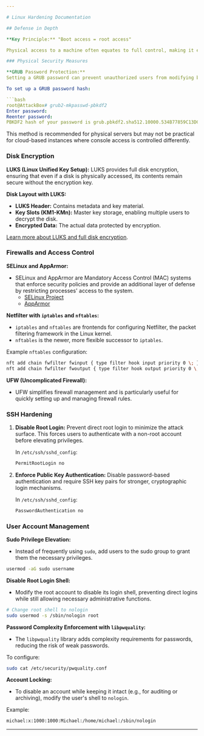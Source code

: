 ```yaml
---

# Linux Hardening Documentation

## Defense in Depth

**Key Principle:** "Boot access = root access"

Physical access to a machine often equates to full control, making it essential to implement multiple layers of defense, especially for servers and sensitive devices.

### Physical Security Measures

**GRUB Password Protection:**
Setting a GRUB password can prevent unauthorized users from modifying boot parameters and gaining root access by resetting passwords. This is especially useful on non-cloud physical machines.

To set up a GRUB password hash:

```bash
root@AttackBox# grub2-mkpasswd-pbkdf2
Enter password:  
Reenter password:  
PBKDF2 hash of your password is grub.pbkdf2.sha512.10000.534B77859C13DCF094E90B926E26C586F5DC9D00687853487C4BB1500D57EC29E2D6D07A586262E093DCBDFF4B3552742A25700BAB6B76A8206B3BFCB273EEB4.4BA1447590EA8451CD224AA1C5F8623FE85D23F6D34E2026E3F08C5AA79282DB65B330BAB4944E9374EC51BF11EFF418EDA5D66FF4D7AAA86F662F793B92DA61
```

This method is recommended for physical servers but may not be practical for cloud-based instances where console access is controlled differently.

### Disk Encryption

**LUKS (Linux Unified Key Setup):**
LUKS provides full disk encryption, ensuring that even if a disk is physically accessed, its contents remain secure without the encryption key.

**Disk Layout with LUKS:**
- **LUKS Header:** Contains metadata and key material.
- **Key Slots (KM1-KMn):** Master key storage, enabling multiple users to decrypt the disk.
- **Encrypted Data:** The actual data protected by encryption.

[Learn more about LUKS and full disk encryption](https://www.cyberciti.biz/security/howto-linux-hard-disk-encryption-with-luks-cryptsetup-command/).

### Firewalls and Access Control

**SELinux and AppArmor:**
- SELinux and AppArmor are Mandatory Access Control (MAC) systems that enforce security policies and provide an additional layer of defense by restricting processes' access to the system.
  - [SELinux Project](https://github.com/SELinuxProject)
  - [AppArmor](https://www.apparmor.net/)

**Netfilter with `iptables` and `nftables`:**
- `iptables` and `nftables` are frontends for configuring Netfilter, the packet filtering framework in the Linux kernel.
- `nftables` is the newer, more flexible successor to `iptables`.

Example `nftables` configuration:
```bash
nft add chain fwfilter fwinput { type filter hook input priority 0 \; }
nft add chain fwfilter fwoutput { type filter hook output priority 0 \; }
```

**UFW (Uncomplicated Firewall):**
- UFW simplifies firewall management and is particularly useful for quickly setting up and managing firewall rules.

### SSH Hardening

1. **Disable Root Login:**
   Prevent direct root login to minimize the attack surface. This forces users to authenticate with a non-root account before elevating privileges.

   In `/etc/ssh/sshd_config`:
   ```bash
   PermitRootLogin no
   ```

2. **Enforce Public Key Authentication:**
   Disable password-based authentication and require SSH key pairs for stronger, cryptographic login mechanisms.

   In `/etc/ssh/sshd_config`:
   ```bash
   PasswordAuthentication no
   ```

### User Account Management

**Sudo Privilege Elevation:**
- Instead of frequently using `sudo`, add users to the sudo group to grant them the necessary privileges.

```bash
usermod -aG sudo username
```

**Disable Root Login Shell:**
- Modify the root account to disable its login shell, preventing direct logins while still allowing necessary administrative functions.

```bash
# Change root shell to nologin
sudo usermod -s /sbin/nologin root
```

**Password Complexity Enforcement with `libpwquality`:**
- The `libpwquality` library adds complexity requirements for passwords, reducing the risk of weak passwords.

To configure:
```bash
sudo cat /etc/security/pwquality.conf
```

**Account Locking:**
- To disable an account while keeping it intact (e.g., for auditing or archiving), modify the user's shell to `nologin`.

Example:
```bash
michael:x:1000:1000:Michael:/home/michael:/sbin/nologin
```

---
```

